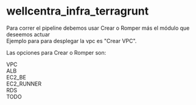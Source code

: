 # wellcentra_infra_terragrunt

Para correr el pipeline debemos usar Crear o Romper más el módulo que deseemos actuar\
Ejemplo para para desplegar la vpc es "Crear VPC".


Las opciones para Crear o Romper son:

VPC\
ALB\
EC2_BE\
EC2_RUNNER\
RDS\
TODO